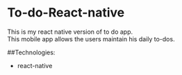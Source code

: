 # To-do-React-native
This is my react native version of to do app.<br />
This mobile app allows the users maintain his daily to-dos.

##Technologies:
- react-native
